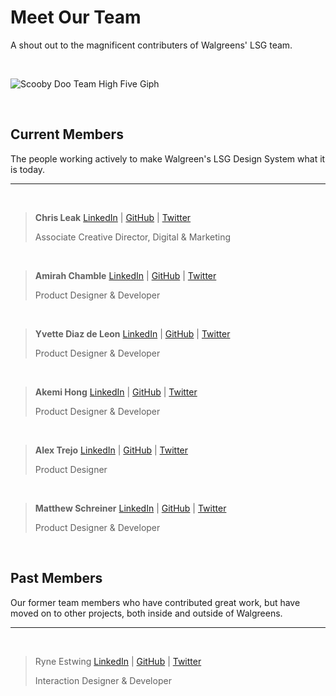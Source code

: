 # Meet Our Team
A shout out to the magnificent contributers of Walgreens' LSG team.

<br>

![Scooby Doo Team High Five Giph](https://media.giphy.com/media/65HR2UL6nn6XMSUoRA/giphy.gif "Scooby Doo Team High Five Giph")

<br>

## Current Members
The people working actively to make Walgreen's LSG Design System what it is today.
___

<br>

>__Chris Leak__ [LinkedIn]() | [GitHub]() | [Twitter]()
>
>Associate Creative Director, Digital & Marketing

<br>

>__Amirah Chamble__ [LinkedIn]() | [GitHub]() | [Twitter]()
>
>Product Designer & Developer

<br>

>__Yvette Diaz de Leon__ [LinkedIn]() | [GitHub]() | [Twitter]()
>
>Product Designer & Developer

<br>

>__Akemi Hong__ [LinkedIn]() | [GitHub]() | [Twitter]()
>
>Product Designer & Developer

<br>

>__Alex Trejo__ [LinkedIn]() | [GitHub]() | [Twitter]()
>
>Product Designer

<br>

>__Matthew Schreiner__ [LinkedIn]() | [GitHub]() | [Twitter]()
>
>Product Designer & Developer

<br>

## Past Members
Our former team members who have contributed great work, but have moved on to other projects, both inside and outside of Walgreens.
___

<br>

>Ryne Estwing [LinkedIn]() | [GitHub]() | [Twitter]()
>
>Interaction Designer & Developer